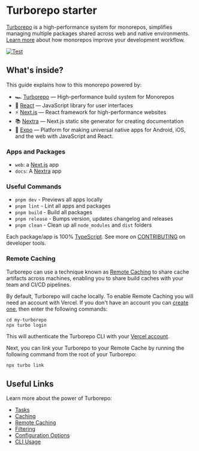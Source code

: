 # Turborepo starter

[Turborepo](https://turbo.build/repo) is a high-performance system for monorepos, simplifies managing multiple packages shared across web and native environments. [Learn more](https://vercel.com/blog/monorepos-are-changing-how-teams-build-software) about how monorepos improve your development workflow.

[![Test](https://github.com/du5rte/turborepo/actions/workflows/test.yml/badge.svg)](https://github.com/du5rte/turborepo/actions/workflows/test.yml)

## What's inside?

This guide explains how to this monorepo powered by:

- 🏎 [Turborepo](https://turbo.build/repo) — High-performance build system for Monorepos
- 🚀 [React](https://reactjs.org/) — JavaScript library for user interfaces
- ⚡️ [Next.js](https://nextjs.org/) — React framework for high-performance websites
- 📚 [Nextra](https://nextra.vercel.app/) — Next.js static site generator for creating documentation
- 📱 [Expo](https://expo.dev/) — Platform for making universal native apps for Android, iOS, and the web with JavaScript and React.

### Apps and Packages

- `web`: a [Next.js](https://nextjs.org/) app
- `docs`: A [Nextra](https://nextra.vercel.app/) app

### Useful Commands

- `pnpm dev` - Previews all apps locally
- `pnpm lint` - Lint all apps and packages
- `pnpm build` - Build all packages
- `pnpm release` - Bumps version, updates changelog and releases
- `pnpm clean` - Clean up all `node_modules` and `dist` folders

Each package/app is 100% [TypeScript](https://www.typescriptlang.org/). See more on [CONTRIBUTING](/CONTRIBUTING.md) on developer tools.

### Remote Caching

Turborepo can use a technique known as [Remote Caching](https://turbo.build/repo/docs/core-concepts/remote-caching) to share cache artifacts across machines, enabling you to share build caches with your team and CI/CD pipelines.

By default, Turborepo will cache locally. To enable Remote Caching you will need an account with Vercel. If you don't have an account you can [create one](https://vercel.com/signup), then enter the following commands:

```
cd my-turborepo
npx turbo login
```

This will authenticate the Turborepo CLI with your [Vercel account](https://vercel.com/docs/concepts/personal-accounts/overview).

Next, you can link your Turborepo to your Remote Cache by running the following command from the root of your Turborepo:

```sh
npx turbo link
```

## Useful Links

Learn more about the power of Turborepo:

- [Tasks](https://turbo.build/repo/docs/core-concepts/monorepos/running-tasks)
- [Caching](https://turbo.build/repo/docs/core-concepts/caching)
- [Remote Caching](https://turbo.build/repo/docs/core-concepts/remote-caching)
- [Filtering](https://turbo.build/repo/docs/core-concepts/monorepos/filtering)
- [Configuration Options](https://turbo.build/repo/docs/reference/configuration)
- [CLI Usage](https://turbo.build/repo/docs/reference/command-line-reference)
